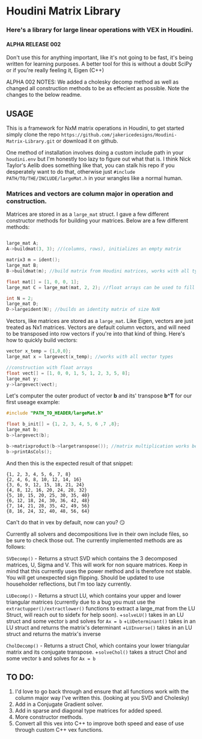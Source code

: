 # Houdini Matrix Library
### Here's a library for large linear operations with VEX in Houdini. 
#### ALPHA RELEASE 002
Don't use this for anything important, like it's not going to be fast, it's being written for learning purposes. A better tool for this is without a doubt SciPy or if you're really feeling it, Eigen (C++)

ALPHA 002 NOTES: We added a cholesky decomp method as well as changed all construction methods to be as effecient as possible. Note the changes to the below readme.



## USAGE

This is a framework for NxM matrix operations in Houdini, to get started simply clone the repo `https://github.com/jakericedesigns/Houdini-Matrix-Library.git` or download it on github. 

One method of installation involves doing a custom include path in your `houdini.env` but I'm honestly too lazy to figure out what that is. I think Nick Taylor's Aelib does something like that, you can stalk his repo if you desperately want to do that, otherwise just `#include PATH/TO/THE/INCLUDE/largeMat.h` in your wrangles like a normal human.

### Matrices and vectors are column major in operation and construction.

Matrices are stored in as a `large_mat` struct. I gave a few different constructor methods for building your matrices. Below are a few different methods:

```c

large_mat A;
A->buildmat(3, 3); //(columns, rows), initializes an empty matrix

matrix3 m = ident();
large_mat B;
B->buildmat(m); //build matrix from Houdini matrices, works with all types of matrices, 4x4 and below.

float mat[] = [1, 0, 0, 1];
large_mat C = large_mat(mat, 2, 2); //float arrays can be used to fill the large_mat by just setting the struct members

int N = 2;
large_mat D;
D->largeident(N); //builds an identity matrix of size NxN

```

Vectors, like matrices are stored as a `large_mat`. Like Eigen, vectors are just treated as Nx1 matrices. Vectors are default column vectors, and will need to be transposed into row vectors if you're into that kind of thing. 
Here's how to quickly build vectors:

```c
vector x_temp = {1,0,0};
large_mat x = largevect(x_temp); //works with all vector types

//construction with float arrays
float vect[] = [1, 0, 0, 1, 5, 1, 2, 3, 5, 8];
large_mat y;
y->largevect(vect);
```

Let's computer the outer product of vector **b** and its' transpose **b^T** for our first useage example:

```c
#include "PATH_TO_HEADER/largeMat.h"

float b_init[] = {1, 2, 3, 4, 5, 6 ,7 ,8};
large_mat b;
b->largevect(b);

b->matrixproduct(b->largetranspose()); //matrix multiplication works between NxM and MxP sized inputs.
b->printAsCols(); 
```

And then this is the expected result of that snippet:
```
{1, 2, 3, 4, 5, 6, 7, 8} 
{2, 4, 6, 8, 10, 12, 14, 16} 
{3, 6, 9, 12, 15, 18, 21, 24} 
{4, 8, 12, 16, 20, 24, 28, 32} 
{5, 10, 15, 20, 25, 30, 35, 40} 
{6, 12, 18, 24, 30, 36, 42, 48} 
{7, 14, 21, 28, 35, 42, 49, 56} 
{8, 16, 24, 32, 40, 48, 56, 64} 
```
Can't do that in vex by default, now can you? :smirk:


Currently all solvers and decompositions live in their own include files, so be sure to check those out. The currently implemented methods are as follows:

`SVDecomp()` - Returns a struct SVD which contains the 3 decomposed matrices, U, Sigma and V. This will work for non square matrices. Keep in mind that this currently uses the power method and is therefore not stable. You will get unexpected sign flipping. Should be updated to use householder reflections, but I'm too lazy currently.

`LUDecomp()` - Returns a struct LU, which contains your upper and lower triangular matrices (currently due to a bug you must use the `extractupper()/extractlower()` functions to extract a large_mat from the LU Struct, will reach out to sidefx for help soon).
+`solveLU()` takes in an LU struct and some vector `b` and solves for `Ax = b`
+`LUDeterminant()` takes in an LU struct and returns the matrix's determinant
+`LUInverse()` takes in an LU struct and returns the matrix's inverse

`CholDecomp()` - Returns a struct Chol, which contains your lower triangular matrix and its conjugate transpose. 
+`solveChol()` takes a struct Chol and some vector `b` and solves for `Ax = b`

## TO DO:
1. I'd love to go back through and ensure that all functions work with the column major way I've written this. (looking at you SVD and Cholesky)
2. Add in a Conjugate Gradient solver. 
3. Add in sparse and diagonal type matrices for added speed.
4. More constructor methods.
5. Convert all this vex into C++ to improve both speed and ease of use through custom C++ vex functions.

